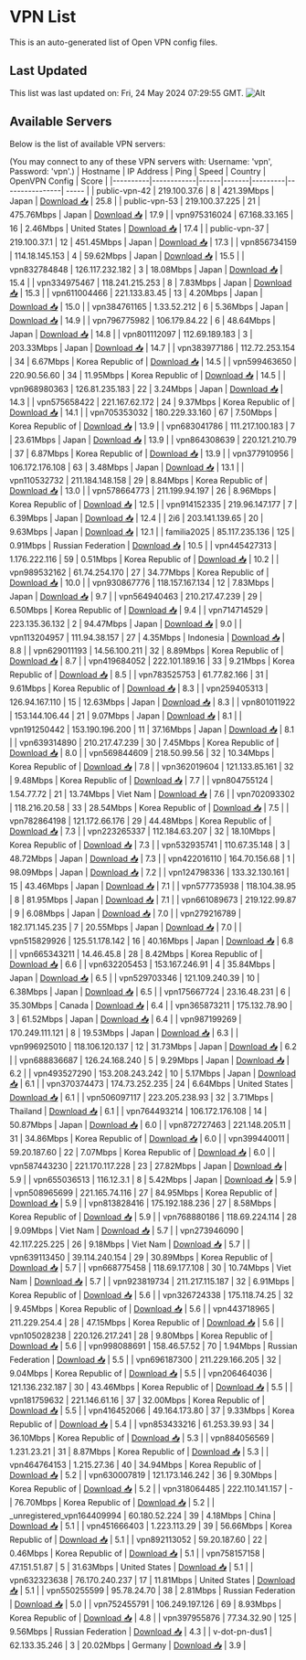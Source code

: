 # VPN List

This is an auto-generated list of Open VPN config files.

## Last Updated

This list was last updated on: Fri, 24 May 2024 07:29:55 GMT.
![Alt](https://repobeats.axiom.co/api/embed/186b98318ef1479477931607c1ad7d823f12451f.svg "Repobeats analytics image")

## Available Servers

Below is the list of available VPN servers:

(You may connect to any of these VPN servers with: Username: 'vpn', Password: 'vpn'.)
| Hostname | IP Address | Ping | Speed | Country | OpenVPN Config | Score |
|----------|------------|------|-------|---------|----------------| ----- |
| public-vpn-42 | 219.100.37.6 | 8 | 421.39Mbps | Japan | [Download 📥](./configs/server_0_JP.ovpn) | 25.8 |
| public-vpn-53 | 219.100.37.225 | 21 | 475.76Mbps | Japan | [Download 📥](./configs/server_1_JP.ovpn) | 17.9 |
| vpn975316024 | 67.168.33.165 | 16 | 2.46Mbps | United States | [Download 📥](./configs/server_2_US.ovpn) | 17.4 |
| public-vpn-37 | 219.100.37.1 | 12 | 451.45Mbps | Japan | [Download 📥](./configs/server_3_JP.ovpn) | 17.3 |
| vpn856734159 | 114.18.145.153 | 4 | 59.62Mbps | Japan | [Download 📥](./configs/server_4_JP.ovpn) | 15.5 |
| vpn832784848 | 126.117.232.182 | 3 | 18.08Mbps | Japan | [Download 📥](./configs/server_5_JP.ovpn) | 15.4 |
| vpn334975467 | 118.241.215.253 | 8 | 7.83Mbps | Japan | [Download 📥](./configs/server_6_JP.ovpn) | 15.3 |
| vpn611004466 | 221.133.83.45 | 13 | 4.20Mbps | Japan | [Download 📥](./configs/server_7_JP.ovpn) | 15.0 |
| vpn384761165 | 1.33.52.212 | 6 | 5.36Mbps | Japan | [Download 📥](./configs/server_8_JP.ovpn) | 14.9 |
| vpn796775982 | 106.179.84.22 | 6 | 48.64Mbps | Japan | [Download 📥](./configs/server_9_JP.ovpn) | 14.8 |
| vpn801112097 | 112.69.189.183 | 3 | 203.33Mbps | Japan | [Download 📥](./configs/server_10_JP.ovpn) | 14.7 |
| vpn383977186 | 112.72.253.154 | 34 | 6.67Mbps | Korea Republic of | [Download 📥](./configs/server_11_KR.ovpn) | 14.5 |
| vpn599463650 | 220.90.56.60 | 34 | 11.95Mbps | Korea Republic of | [Download 📥](./configs/server_12_KR.ovpn) | 14.5 |
| vpn968980363 | 126.81.235.183 | 22 | 3.24Mbps | Japan | [Download 📥](./configs/server_13_JP.ovpn) | 14.3 |
| vpn575658422 | 221.167.62.172 | 24 | 9.37Mbps | Korea Republic of | [Download 📥](./configs/server_14_KR.ovpn) | 14.1 |
| vpn705353032 | 180.229.33.160 | 67 | 7.50Mbps | Korea Republic of | [Download 📥](./configs/server_15_KR.ovpn) | 13.9 |
| vpn683041786 | 111.217.100.183 | 7 | 23.61Mbps | Japan | [Download 📥](./configs/server_16_JP.ovpn) | 13.9 |
| vpn864308639 | 220.121.210.79 | 37 | 6.87Mbps | Korea Republic of | [Download 📥](./configs/server_17_KR.ovpn) | 13.9 |
| vpn377910956 | 106.172.176.108 | 63 | 3.48Mbps | Japan | [Download 📥](./configs/server_18_JP.ovpn) | 13.1 |
| vpn110532732 | 211.184.148.158 | 29 | 8.84Mbps | Korea Republic of | [Download 📥](./configs/server_19_KR.ovpn) | 13.0 |
| vpn578664773 | 211.199.94.197 | 26 | 8.96Mbps | Korea Republic of | [Download 📥](./configs/server_20_KR.ovpn) | 12.5 |
| vpn914152335 | 219.96.147.177 | 7 | 6.39Mbps | Japan | [Download 📥](./configs/server_21_JP.ovpn) | 12.4 |
| 2i6 | 203.141.139.65 | 20 | 9.63Mbps | Japan | [Download 📥](./configs/server_22_JP.ovpn) | 12.1 |
| familia2025 | 85.117.235.136 | 125 | 0.91Mbps | Russian Federation | [Download 📥](./configs/server_23_RU.ovpn) | 10.5 |
| vpn445427313 | 1.176.222.116 | 59 | 0.51Mbps | Korea Republic of | [Download 📥](./configs/server_24_KR.ovpn) | 10.2 |
| vpn989532162 | 61.74.254.170 | 27 | 34.77Mbps | Korea Republic of | [Download 📥](./configs/server_25_KR.ovpn) | 10.0 |
| vpn930867776 | 118.157.167.134 | 12 | 7.83Mbps | Japan | [Download 📥](./configs/server_26_JP.ovpn) | 9.7 |
| vpn564940463 | 210.217.47.239 | 29 | 6.50Mbps | Korea Republic of | [Download 📥](./configs/server_27_KR.ovpn) | 9.4 |
| vpn714714529 | 223.135.36.132 | 2 | 94.47Mbps | Japan | [Download 📥](./configs/server_28_JP.ovpn) | 9.0 |
| vpn113204957 | 111.94.38.157 | 27 | 4.35Mbps | Indonesia | [Download 📥](./configs/server_29_ID.ovpn) | 8.8 |
| vpn629011193 | 14.56.100.211 | 32 | 8.89Mbps | Korea Republic of | [Download 📥](./configs/server_30_KR.ovpn) | 8.7 |
| vpn419684052 | 222.101.189.16 | 33 | 9.21Mbps | Korea Republic of | [Download 📥](./configs/server_31_KR.ovpn) | 8.5 |
| vpn783525753 | 61.77.82.166 | 31 | 9.61Mbps | Korea Republic of | [Download 📥](./configs/server_32_KR.ovpn) | 8.3 |
| vpn259405313 | 126.94.167.110 | 15 | 12.63Mbps | Japan | [Download 📥](./configs/server_33_JP.ovpn) | 8.3 |
| vpn801011922 | 153.144.106.44 | 21 | 9.07Mbps | Japan | [Download 📥](./configs/server_34_JP.ovpn) | 8.1 |
| vpn191250442 | 153.190.196.200 | 11 | 37.16Mbps | Japan | [Download 📥](./configs/server_35_JP.ovpn) | 8.1 |
| vpn639314890 | 210.217.47.239 | 30 | 7.45Mbps | Korea Republic of | [Download 📥](./configs/server_36_KR.ovpn) | 8.0 |
| vpn569844609 | 218.50.99.56 | 32 | 10.34Mbps | Korea Republic of | [Download 📥](./configs/server_37_KR.ovpn) | 7.8 |
| vpn362019604 | 121.133.85.161 | 32 | 9.48Mbps | Korea Republic of | [Download 📥](./configs/server_38_KR.ovpn) | 7.7 |
| vpn804755124 | 1.54.77.72 | 21 | 13.74Mbps | Viet Nam | [Download 📥](./configs/server_39_VN.ovpn) | 7.6 |
| vpn702093302 | 118.216.20.58 | 33 | 28.54Mbps | Korea Republic of | [Download 📥](./configs/server_40_KR.ovpn) | 7.5 |
| vpn782864198 | 121.172.66.176 | 29 | 44.48Mbps | Korea Republic of | [Download 📥](./configs/server_41_KR.ovpn) | 7.3 |
| vpn223265337 | 112.184.63.207 | 32 | 18.10Mbps | Korea Republic of | [Download 📥](./configs/server_42_KR.ovpn) | 7.3 |
| vpn532935741 | 110.67.35.148 | 3 | 48.72Mbps | Japan | [Download 📥](./configs/server_43_JP.ovpn) | 7.3 |
| vpn422016110 | 164.70.156.68 | 1 | 98.09Mbps | Japan | [Download 📥](./configs/server_44_JP.ovpn) | 7.2 |
| vpn124798336 | 133.32.130.161 | 15 | 43.46Mbps | Japan | [Download 📥](./configs/server_45_JP.ovpn) | 7.1 |
| vpn577735938 | 118.104.38.95 | 8 | 81.95Mbps | Japan | [Download 📥](./configs/server_46_JP.ovpn) | 7.1 |
| vpn661089673 | 219.122.99.87 | 9 | 6.08Mbps | Japan | [Download 📥](./configs/server_47_JP.ovpn) | 7.0 |
| vpn279216789 | 182.171.145.235 | 7 | 20.55Mbps | Japan | [Download 📥](./configs/server_48_JP.ovpn) | 7.0 |
| vpn515829926 | 125.51.178.142 | 16 | 40.16Mbps | Japan | [Download 📥](./configs/server_49_JP.ovpn) | 6.8 |
| vpn665343211 | 14.46.45.8 | 28 | 8.42Mbps | Korea Republic of | [Download 📥](./configs/server_50_KR.ovpn) | 6.6 |
| vpn632205453 | 153.167.246.91 | 4 | 35.84Mbps | Japan | [Download 📥](./configs/server_51_JP.ovpn) | 6.5 |
| vpn529703346 | 121.109.240.39 | 10 | 6.38Mbps | Japan | [Download 📥](./configs/server_52_JP.ovpn) | 6.5 |
| vpn175667724 | 23.16.48.231 | 6 | 35.30Mbps | Canada | [Download 📥](./configs/server_53_CA.ovpn) | 6.4 |
| vpn365873211 | 175.132.78.90 | 3 | 61.52Mbps | Japan | [Download 📥](./configs/server_54_JP.ovpn) | 6.4 |
| vpn987199269 | 170.249.111.121 | 8 | 19.53Mbps | Japan | [Download 📥](./configs/server_55_JP.ovpn) | 6.3 |
| vpn996925010 | 118.106.120.137 | 12 | 31.73Mbps | Japan | [Download 📥](./configs/server_56_JP.ovpn) | 6.2 |
| vpn688836687 | 126.24.168.240 | 5 | 9.29Mbps | Japan | [Download 📥](./configs/server_57_JP.ovpn) | 6.2 |
| vpn493527290 | 153.208.243.242 | 10 | 5.17Mbps | Japan | [Download 📥](./configs/server_58_JP.ovpn) | 6.1 |
| vpn370374473 | 174.73.252.235 | 24 | 6.64Mbps | United States | [Download 📥](./configs/server_59_US.ovpn) | 6.1 |
| vpn506097117 | 223.205.238.93 | 32 | 3.71Mbps | Thailand | [Download 📥](./configs/server_60_TH.ovpn) | 6.1 |
| vpn764493214 | 106.172.176.108 | 14 | 50.87Mbps | Japan | [Download 📥](./configs/server_61_JP.ovpn) | 6.0 |
| vpn872727463 | 221.148.205.11 | 31 | 34.86Mbps | Korea Republic of | [Download 📥](./configs/server_62_KR.ovpn) | 6.0 |
| vpn399440011 | 59.20.187.60 | 22 | 7.07Mbps | Korea Republic of | [Download 📥](./configs/server_63_KR.ovpn) | 6.0 |
| vpn587443230 | 221.170.117.228 | 23 | 27.82Mbps | Japan | [Download 📥](./configs/server_64_JP.ovpn) | 5.9 |
| vpn655036513 | 116.12.3.1 | 8 | 5.42Mbps | Japan | [Download 📥](./configs/server_65_JP.ovpn) | 5.9 |
| vpn508965699 | 221.165.74.116 | 27 | 84.95Mbps | Korea Republic of | [Download 📥](./configs/server_66_KR.ovpn) | 5.9 |
| vpn813828416 | 175.192.188.236 | 27 | 8.58Mbps | Korea Republic of | [Download 📥](./configs/server_67_KR.ovpn) | 5.9 |
| vpn768880186 | 118.69.224.114 | 28 | 9.09Mbps | Viet Nam | [Download 📥](./configs/server_68_VN.ovpn) | 5.7 |
| vpn273946090 | 42.117.225.225 | 26 | 9.18Mbps | Viet Nam | [Download 📥](./configs/server_69_VN.ovpn) | 5.7 |
| vpn639113450 | 39.114.240.154 | 29 | 30.89Mbps | Korea Republic of | [Download 📥](./configs/server_70_KR.ovpn) | 5.7 |
| vpn668775458 | 118.69.177.108 | 30 | 10.74Mbps | Viet Nam | [Download 📥](./configs/server_71_VN.ovpn) | 5.7 |
| vpn923819734 | 211.217.115.187 | 32 | 6.91Mbps | Korea Republic of | [Download 📥](./configs/server_72_KR.ovpn) | 5.6 |
| vpn326724338 | 175.118.74.25 | 32 | 9.45Mbps | Korea Republic of | [Download 📥](./configs/server_73_KR.ovpn) | 5.6 |
| vpn443718965 | 211.229.254.4 | 28 | 47.15Mbps | Korea Republic of | [Download 📥](./configs/server_74_KR.ovpn) | 5.6 |
| vpn105028238 | 220.126.217.241 | 28 | 9.80Mbps | Korea Republic of | [Download 📥](./configs/server_75_KR.ovpn) | 5.6 |
| vpn998088691 | 158.46.57.52 | 70 | 1.94Mbps | Russian Federation | [Download 📥](./configs/server_76_RU.ovpn) | 5.5 |
| vpn696187300 | 211.229.166.205 | 32 | 9.04Mbps | Korea Republic of | [Download 📥](./configs/server_77_KR.ovpn) | 5.5 |
| vpn206464036 | 121.136.232.187 | 30 | 43.46Mbps | Korea Republic of | [Download 📥](./configs/server_78_KR.ovpn) | 5.5 |
| vpn181759632 | 221.146.61.16 | 37 | 32.00Mbps | Korea Republic of | [Download 📥](./configs/server_79_KR.ovpn) | 5.5 |
| vpn416452066 | 49.164.173.80 | 37 | 9.33Mbps | Korea Republic of | [Download 📥](./configs/server_80_KR.ovpn) | 5.4 |
| vpn853433216 | 61.253.39.93 | 34 | 36.10Mbps | Korea Republic of | [Download 📥](./configs/server_81_KR.ovpn) | 5.3 |
| vpn884056569 | 1.231.23.21 | 31 | 8.87Mbps | Korea Republic of | [Download 📥](./configs/server_82_KR.ovpn) | 5.3 |
| vpn464764153 | 1.215.27.36 | 40 | 34.94Mbps | Korea Republic of | [Download 📥](./configs/server_83_KR.ovpn) | 5.2 |
| vpn630007819 | 121.173.146.242 | 36 | 9.30Mbps | Korea Republic of | [Download 📥](./configs/server_84_KR.ovpn) | 5.2 |
| vpn318064485 | 222.110.141.157 | - | 76.70Mbps | Korea Republic of | [Download 📥](./configs/server_85_KR.ovpn) | 5.2 |
| _unregistered_vpn164409994 | 60.180.52.224 | 39 | 4.18Mbps | China | [Download 📥](./configs/server_86_CN.ovpn) | 5.1 |
| vpn451666403 | 1.223.113.29 | 39 | 56.66Mbps | Korea Republic of | [Download 📥](./configs/server_87_KR.ovpn) | 5.1 |
| vpn892113052 | 59.20.187.60 | 22 | 0.46Mbps | Korea Republic of | [Download 📥](./configs/server_88_KR.ovpn) | 5.1 |
| vpn758157158 | 47.151.51.87 | 5 | 31.63Mbps | United States | [Download 📥](./configs/server_89_US.ovpn) | 5.1 |
| vpn632323638 | 76.170.240.237 | 17 | 11.81Mbps | United States | [Download 📥](./configs/server_90_US.ovpn) | 5.1 |
| vpn550255599 | 95.78.24.70 | 38 | 2.81Mbps | Russian Federation | [Download 📥](./configs/server_91_RU.ovpn) | 5.0 |
| vpn752455791 | 106.249.197.126 | 69 | 8.93Mbps | Korea Republic of | [Download 📥](./configs/server_92_KR.ovpn) | 4.8 |
| vpn397955876 | 77.34.32.90 | 125 | 9.56Mbps | Russian Federation | [Download 📥](./configs/server_93_RU.ovpn) | 4.3 |
| v-dot-pn-dus1 | 62.133.35.246 | 3 | 20.02Mbps | Germany | [Download 📥](./configs/server_94_DE.ovpn) | 3.9 |
